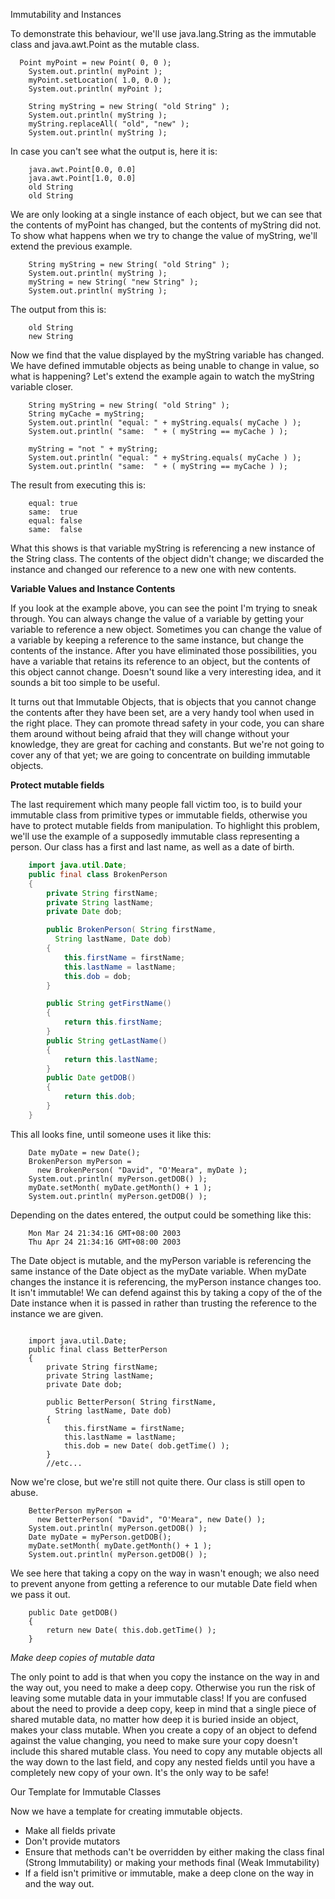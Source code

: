 Immutability and Instances

To demonstrate this behaviour, we'll use java.lang.String as the immutable class and java.awt.Point as the mutable class.

```
  Point myPoint = new Point( 0, 0 );
	System.out.println( myPoint );
	myPoint.setLocation( 1.0, 0.0 );
	System.out.println( myPoint );

	String myString = new String( "old String" );
	System.out.println( myString );
	myString.replaceAll( "old", "new" );
	System.out.println( myString );
```

In case you can't see what the output is, here it is:
```
	java.awt.Point[0.0, 0.0]
	java.awt.Point[1.0, 0.0]
	old String
	old String
```

We are only looking at a single instance of each object, but we can see that the contents of myPoint has changed, but the contents of myString did not. To show what happens when we try to change the value of myString, we'll extend the previous example.
```
	String myString = new String( "old String" );
	System.out.println( myString );
	myString = new String( "new String" );
	System.out.println( myString );
```

The output from this is:
```
	old String
	new String
```

Now we find that the value displayed by the myString variable has changed. We have defined immutable objects as being unable to change in value, so what is happening? Let's extend the example again to watch the myString variable closer.
```
	String myString = new String( "old String" );
	String myCache = myString;
	System.out.println( "equal: " + myString.equals( myCache ) );
	System.out.println( "same:  " + ( myString == myCache ) );

	myString = "not " + myString;
	System.out.println( "equal: " + myString.equals( myCache ) );
	System.out.println( "same:  " + ( myString == myCache ) );
```

The result from executing this is:

```
	equal: true
	same:  true
	equal: false
	same:  false
```

What this shows is that variable myString is referencing a new instance of the String class. The contents of the object didn't change; we discarded the instance and changed our reference to a new one with new contents.

**Variable Values and Instance Contents**

If you look at the example above, you can see the point I'm trying to sneak through. You can always change the value of a variable by getting your variable to reference a new object. Sometimes you can change the value of a variable by keeping a reference to the same instance, but change the contents of the instance.
After you have eliminated those possibilities, you have a variable that retains its reference to an object, but the contents of this object cannot change. Doesn't sound like a very interesting idea, and it sounds a bit too simple to be useful.

It turns out that Immutable Objects, that is objects that you cannot change the contents after they have been set, are a very handy tool when used in the right place. They can promote thread safety in your code, you can share them around without being afraid that they will change without your knowledge, they are great for caching and constants. But we're not going to cover any of that yet; we are going to concentrate on building immutable objects.

**Protect mutable fields**

The last requirement which many people fall victim too, is to build your immutable class from primitive types or immutable fields, otherwise you have to protect mutable fields from manipulation.
To highlight this problem, we'll use the example of a supposedly immutable class representing a person. Our class has a first and last name, as well as a date of birth.
```java
	import java.util.Date;
	public final class BrokenPerson
	{
		private String firstName;
		private String lastName;
		private Date dob;

		public BrokenPerson( String firstName,
		  String lastName, Date dob)
		{
			this.firstName = firstName;
			this.lastName = lastName;
			this.dob = dob;
		}

		public String getFirstName()
		{
			return this.firstName;
		}
		public String getLastName()
		{
			return this.lastName;
		}
		public Date getDOB()
		{
			return this.dob;
		}
	}
```

This all looks fine, until someone uses it like this:

```
	Date myDate = new Date();
	BrokenPerson myPerson =
	  new BrokenPerson( "David", "O'Meara", myDate );
	System.out.println( myPerson.getDOB() );
	myDate.setMonth( myDate.getMonth() + 1 );
	System.out.println( myPerson.getDOB() );
```

Depending on the dates entered, the output could be something like this:

```
	Mon Mar 24 21:34:16 GMT+08:00 2003
	Thu Apr 24 21:34:16 GMT+08:00 2003
```

The Date object is mutable, and the myPerson variable is referencing the same instance of the Date object as the myDate variable. When myDate changes the instance it is referencing, the myPerson instance changes too. It isn't immutable!
We can defend against this by taking a copy of the of the Date instance when it is passed in rather than trusting the reference to the instance we are given.
```

	import java.util.Date;
	public final class BetterPerson
	{
		private String firstName;
		private String lastName;
		private Date dob;

		public BetterPerson( String firstName,
		  String lastName, Date dob)
		{
			this.firstName = firstName;
			this.lastName = lastName;
			this.dob = new Date( dob.getTime() );
		}
		//etc...
```

Now we're close, but we're still not quite there. Our class is still open to abuse.

```
	BetterPerson myPerson =
	  new BetterPerson( "David", "O'Meara", new Date() );
	System.out.println( myPerson.getDOB() );
	Date myDate = myPerson.getDOB();
	myDate.setMonth( myDate.getMonth() + 1 );
	System.out.println( myPerson.getDOB() );
```

We see here that taking a copy on the way in wasn't enough; we also need to prevent anyone from getting a reference to our mutable Date field when we pass it out.

```
	public Date getDOB()
	{
		return new Date( this.dob.getTime() );
	}
```

*Make deep copies of mutable data*

The only point to add is that when you copy the instance on the way in and the way out, you need to make a deep copy. Otherwise you run the risk of leaving some mutable data in your immutable class!
If you are confused about the need to provide a deep copy, keep in mind that a single piece of shared mutable data, no matter how deep it is buried inside an object, makes your class mutable. When you create a copy of an object to defend against the value changing, you need to make sure your copy doesn't include this shared mutable class. You need to copy any mutable objects all the way down to the last field, and copy any nested fields until you have a completely new copy of your own. It's the only way to be safe!

Our Template for Immutable Classes

Now we have a template for creating immutable objects.
- Make all fields private
- Don't provide mutators
- Ensure that methods can't be overridden by either making the class final (Strong Immutability) or making your methods final (Weak Immutability)
- If a field isn't primitive or immutable, make a deep clone on the way in and the way out.
